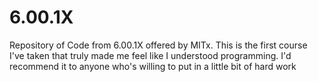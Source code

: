# 6.00.1X
Repository of Code from 6.00.1X offered by MITx.
This is the first course I've taken that truly made me feel like I understood programming. I'd recommend it to anyone who's willing to put in a little bit of hard work
